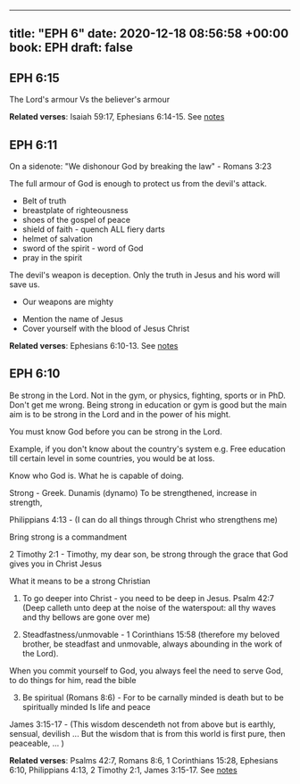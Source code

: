 
---
title: "EPH 6"
date: 2020-12-18 08:56:58 +00:00
book: EPH
draft: false
---

## EPH 6:15

The Lord's armour Vs the believer's armour

**Related verses**: Isaiah 59:17, Ephesians 6:14-15. See [notes](https://my.bible.com/notes/3587185364702060755)


## EPH 6:11

On a sidenote: "We dishonour God by breaking the law" - Romans 3:23

The full armour of God is enough to protect us from the devil's attack.

- Belt of truth
- breastplate of righteousness
- shoes of the gospel of peace
- shield of faith - quench ALL fiery darts
- helmet of salvation
- sword of the spirit - word of God
- pray in the spirit

The devil's weapon is deception. Only the truth in Jesus and his word will save us.

- Our weapons are mighty

* Mention the name of Jesus
* Cover yourself with the blood of Jesus Christ

**Related verses**: Ephesians 6:10-13. See [notes](https://my.bible.com/notes/3177631358500200858)


## EPH 6:10

Be strong in the Lord. Not in the gym, or physics, fighting, sports or in PhD. Don't get me wrong. Being strong in education or gym is good but the main aim is to be strong in the Lord and in the power of his might.

You must know God before you can be strong in the Lord.

Example, if you don't know about the country's system e.g. Free education till certain level in some countries, you would be at loss.

Know who God is. What he is capable of doing.

Strong - Greek. Dunamis (dynamo) 
To be strengthened, increase in strength,

Philippians 4:13 - (I can do all things through Christ who strengthens me)
 
Bring strong is a commandment 

2 Timothy 2:1 - Timothy, my dear son, be strong through the grace that God gives you in Christ Jesus

What it means to be a strong Christian

1. To go deeper into Christ - you need to be deep in Jesus. Psalm 42:7 (Deep calleth unto deep at the noise of the waterspout: all thy waves and thy bellows are gone over me)

2. Steadfastness/unmovable - 1 Corinthians 15:58 (therefore my beloved brother, be steadfast and unmovable, always abounding in the work of the Lord). 

When you commit yourself to God, you always feel the need to serve God, to do things for him, read the bible

3. Be spiritual (Romans 8:6) - For to be carnally minded is death but to be spiritually minded Is life and peace

James 3:15-17 - (This wisdom descendeth not from above but is earthly, sensual, devilish ... But the wisdom that is from this world is first pure, then peaceable, ... )






**Related verses**: Psalms 42:7, Romans 8:6, 1 Corinthians 15:28, Ephesians 6:10, Philippians 4:13, 2 Timothy 2:1, James 3:15-17. See [notes](https://my.bible.com/notes/2300240412843696251)

